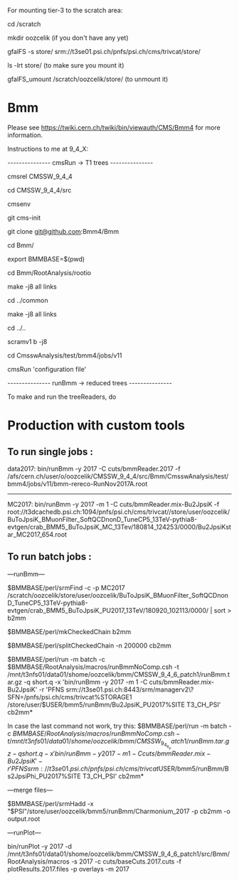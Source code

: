 For mounting tier-3 to the scratch area:

cd /scratch

mkdir oozcelik (if you don't have any yet)

gfalFS -s store/ srm://t3se01.psi.ch/pnfs/psi.ch/cms/trivcat/store/

ls -lrt store/ (to make sure you mount it)

gfalFS_umount /scratch/oozcelik/store/ (to unmount it)

Bmm
===

Please see https://twiki.cern.ch/twiki/bin/viewauth/CMS/Bmm4 for more information.


Instructions to me at 9_4_X:

--------------- cmsRun -> T1 trees ---------------

cmsrel CMSSW_9_4_4

cd CMSSW_9_4_4/src

cmsenv

git cms-init   

git clone git@github.com:Bmm4/Bmm

cd Bmm/

export BMMBASE=$(pwd)

cd Bmm/RootAnalysis/rootio

make -j8 all links

cd ../common

make -j8 all links

cd ../..

scramv1 b -j8

cd CmsswAnalysis/test/bmm4/jobs/v11

cmsRun 'configuration file'


--------------- runBmm -> reduced trees ---------------

To make and run the treeReaders, do

# Production with custom tools 


## To run single jobs :

data2017: bin/runBmm -y 2017 -C cuts/bmmReader.2017 -f /afs/cern.ch/user/o/oozcelik/CMSSW_9_4_4/src/Bmm/CmsswAnalysis/test/bmm4/jobs/v11/bmm-rereco-RunNov2017A.root

---------------------------------------------------------------------------

MC2017: bin/runBmm -y 2017 -m 1 -C cuts/bmmReader.mix-Bu2JpsiK -f  root://t3dcachedb.psi.ch:1094/pnfs/psi.ch/cms/trivcat//store/user/oozcelik/BuToJpsiK_BMuonFilter_SoftQCDnonD_TuneCP5_13TeV-pythia8-evtgen/crab_BMM5_BuToJpsiK_MC_13Tev/180814_124253/0000/Bu2JpsiKstar_MC2017_654.root

## To run batch jobs :

—runBmm—

$BMMBASE/perl/srmFind -c -p MC2017 /scratch/oozcelik/store/user/oozcelik/BuToJpsiK_BMuonFilter_SoftQCDnonD_TuneCP5_13TeV-pythia8-evtgen/crab_BMM5_BuToJpsiK_PU2017_13TeV/180920_102113/0000/ | sort > b2mm

$BMMBASE/perl/mkCheckedChain b2mm

$BMMBASE/perl/splitCheckedChain -n 200000 cb2mm

$BMMBASE/perl/run -m batch -c $BMMBASE/RootAnalysis/macros/runBmmNoComp.csh -t /mnt/t3nfs01/data01/shome/oozcelik/bmm/CMSSW_9_4_6_patch1/runBmm.tar.gz -q short.q -x 'bin/runBmm -y 2017 -m 1 -C cuts/bmmReader.mix-Bu2JpsiK' -r 'PFNS srm://t3se01.psi.ch:8443/srm/managerv2\?SFN=/pnfs/psi.ch/cms/trivcat%STORAGE1 /store/user/$USER/bmm5/runBmm/Bu2JpsiK_PU2017%SITE T3_CH_PSI' cb2mm*

In case the last command not work, try this:
$BMMBASE/perl/run -m batch -c $BMMBASE/RootAnalysis/macros/runBmmNoComp.csh -t /mnt/t3nfs01/data01/shome/oozcelik/bmm/CMSSW_9_4_6_patch1/runBmm.tar.gz -q short.q -x 'bin/runBmm -y 2017 -m 1 -C cuts/bmmReader.mix-Bu2JpsiK' -r 'PFNS srm://t3se01.psi.ch/pnfs/psi.ch/cms/trivcat%STORAGE1 /store/user/$USER/bmm5/runBmm/Bs2JpsiPhi_PU2017%SITE T3_CH_PSI' cb2mm*

—merge files—

$BMMBASE/perl/srmHadd -x "$PSI"/store/user/oozcelik/bmm5/runBmm/Charmonium_2017 -p cb2mm -o output.root

—runPlot—

bin/runPlot -y 2017 -d /mnt/t3nfs01/data01/shome/oozcelik/bmm/CMSSW_9_4_6_patch1/src/Bmm/RootAnalysis/macros -s 2017 -c cuts/baseCuts.2017.cuts -f plotResults.2017.files -p overlays -m 2017

 
 




